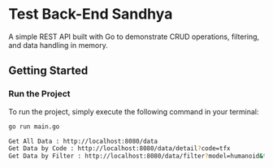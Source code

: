 # Test Back-End Sandhya

A simple REST API built with Go to demonstrate CRUD operations, filtering, and data handling in memory.

## **Getting Started**

### **Run the Project**
To run the project, simply execute the following command in your terminal:

```bash
go run main.go

Get All Data : http://localhost:8080/data
Get Data by Code : http://localhost:8080/data/detail?code=tfx
Get Data by Filter : http://localhost:8080/data/filter?model=humanoid&tech=cyborg
